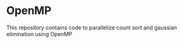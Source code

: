 # OpenMP
This repository contains code to parallelize count sort and gaussian elimination using OpenMP
